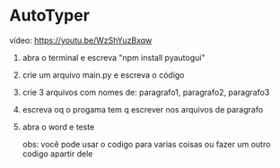 # AutoTyper
vídeo: https://youtu.be/WzShYuzBxqw

1. abra o terminal e escreva "npm install pyautogui"

2. crie um arquivo main.py e escreva o código
 
3. crie 3 arquivos com nomes de: paragrafo1, paragrafo2, paragrafo3

4. escreva oq o progama tem q escrever nos arquivos de paragrafo

5. abra o word e teste

   obs: você pode usar o codigo para varias coisas ou fazer um outro codigo apartir dele

